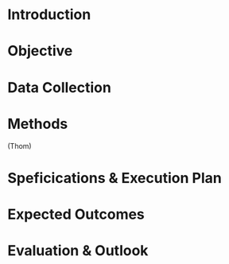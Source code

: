 # Introduction

# Objective

# Data Collection

# Methods
(Thom)

# Speficications & Execution Plan

# Expected Outcomes

# Evaluation & Outlook
